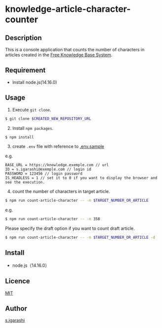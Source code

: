 knowledge-article-character-counter
====

## Description

This is a console application that counts the number of characters in articles created in the [Free Knowledge Base System](https://information-knowledge.support-project.org/ja/).

## Requirement

- Install node.js(14.16.0)

## Usage

1. Execute `git clone`.

```bash
$ git clone $CREATED_NEW_REPOSITORY_URL
```

2. Install `npm packages`.

```bash
$ npm install
```

3. create `.env` file with reference to [.env.sample](./.env.sample)

e.g.
```
BASE_URL = https://knowledge.exemple.com // url
ID = s.igarashi@exemple.com // login id
PASSWORD = 123456 // login password
IS_HEADLESS = 1 // set it to 0 if you want to display the browser and see the execution.
```

4. count the number of characters in target article.

```bash
$ npm run count-article-character -- -n $TARGET_NUMBER_OR_ARTICLE
```

e.g.
```bash
$ npm run count-article-character -- -n 358
```

Please specify the draft option if you want to count draft article.

```bash
$ npm run count-article-character -- -n $TARGET_NUMBER_OR_ARTICLE -d
```

## Install

- node.js（14.16.0）

## Licence

[MIT](./LICENSE)

## Author

[s.igarashi](https://github.com/50ra4)
